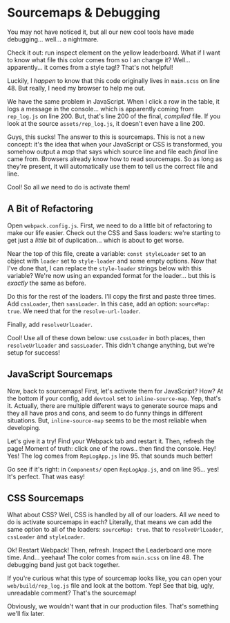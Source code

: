 # Sourcemaps & Debugging

You may not have noticed it, but all our new cool tools have made debugging... well...
a nightmare.

Check it out: run inspect element on the yellow leaderboard. What if I want to know
what file this color comes from so I an change it? Well... apparently... it comes
from a style tag!? That's not helpful!

Luckily, I *happen* to know that this code originally lives in `main.scss` on line 48.
But really, I need my browser to help me out.

We have the same problem in JavaScript. When I click a row in the table, it logs
a message in the console... which is apparently coming from `rep_log.js` on line 200.
But, that's line 200 of the final, *compiled* file. If you look at the source
`assets/rep_log.js`, it doesn't even have a line 200.

Guys, this sucks! The answer to this is sourcemaps. This is not a new concept: it's
the idea that when your JavaScript or CSS is transformed, you somehow output a *map*
that says which source line and file each *final* line came from. Browsers already
know how to read sourcemaps. So as long as they're present, it will automatically
use them to tell us the correct file and line.

Cool! So all *we* need to do is activate them!

## A Bit of Refactoring

Open `webpack.config.js`. First, we need to do a little bit of refactoring to make
our life easier. Check out the CSS and Sass loaders: we're starting to get just a
*little* bit of duplication... which is about to get worse.

Near the top of this file, create a variable: `const styleLoader` set to an object
with `loader` set to `style-loader` and some empty options. Now that I've done that,
I can replace the `style-loader` strings below with this variable? We're now using
an expanded format for the loader... but this is *exactly* the same as before.

Do this for the rest of the loaders. I'll copy the first and paste three times.
Add `cssLoader`, then `sassLoader`. In this case, add an option: `sourceMap: true`.
We need that for the `resolve-url-loader`.

Finally, add `resolveUrlLoader`.

Cool! Use all of these down below: use `cssLoader` in both places, then `resolveUrlLoader`
and `sassLoader`. This didn't change anything, but we're setup for success!

## JavaScript Sourcemaps

Now, back to sourcemaps! First, let's activate them for JavaScript? How? At the bottom
if your config, add `devtool` set to `inline-source-map`. Yep, that's it. Actually,
there are multiple different ways to generate source maps and they all have pros
and cons, and seem to do funny things in different situations. But, `inline-source-map`
seems to be the most reliable when developing.

Let's give it a try! Find your Webpack tab and restart it. Then, refresh the page!
Moment of truth: click one of the rows.. then find the console. Hey! Yes! The log
comes from `RepLogApp.js` line 95. that sounds much better!

Go see if it's right: in `Components/` open `RepLogApp.js`, and on line 95... yes!
It's perfect. That was easy!

## CSS Sourcemaps

What about CSS? Well, CSS is handled by all of our loaders. All *we* need to do
is activate sourcemaps in each? Literally, that means we can add the same option
to all of the loaders: `sourceMap: true`. that to `resolveUrlLoader`, `cssLoader`
and `styleLoader`.

Ok! Restart Webpack! Then, refresh. Inspect the Leaderboard one more time. And...
yeehaw! The color comes from `main.scss` on line 48. The debugging band just got
back together.

If you're curious what this type of sourcemap looks like, you can open your
`web/build/rep_log.js` file and look at the bottom. Yep! See that big, ugly, unreadable
comment? That's the sourcemap!

Obviously, we wouldn't want that in our production files. That's something we'll fix
later.
